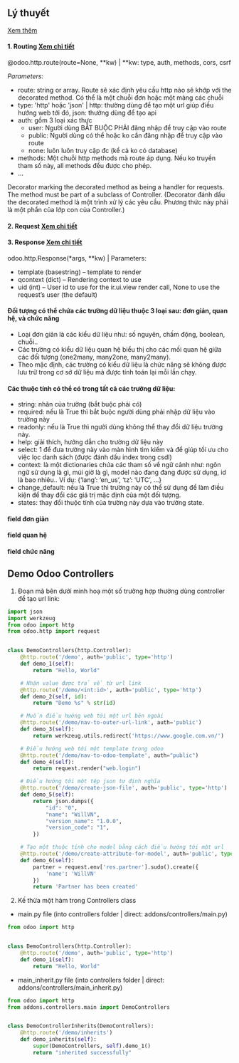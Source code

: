 ## Lý thuyết

[Xem thêm](https://www.odoo.com/documentation/14.0/developer/reference/addons/http.html)

#### 1. **Routing**  [Xem chi tiết](https://www.odoo.com/documentation/14.0/developer/reference/addons/http.html#routing)

@odoo.http.route(route=None, **kw) | **kw: type, auth, methods, cors, csrf

_Parameters_:

- route: string or array. Route sẽ xác định yêu cầu http nào sẽ khớp với the decorated method. Có thể là một chuỗi đơn
  hoặc một mảng các chuỗi
- type: 'http' hoặc 'json' | http: thường dùng để tạo một url giúp điều hướng web tới đó, json: thường dùng để tạo api
- auth: gồm 3 loại xác thực
    + user: Người dùng BẮT BUỘC PHẢI đăng nhập để truy cập vào route
    + public: Người dùng có thể hoặc ko cần đăng nhập để truy cập vào route
    + none: luôn luôn truy cập đc (kể cả ko có database)
- methods: Một chuỗi http methods mà route áp dụng. Nếu ko truyền tham số này, all methods đều được cho phép.
- ...

Decorator marking the decorated method as being a handler for requests. The method must be part of a subclass of
Controller.
(Decorator đánh dấu the decorated method là một trình xử lý các yêu cầu. Phương thức này phải là một phần của lớp con
của Controller.)

#### 2. **Request**  [Xem chi tiết](https://www.odoo.com/documentation/14.0/developer/reference/addons/http.html#request)


#### 3. **Response**  [Xem chi tiết](https://www.odoo.com/documentation/14.0/developer/reference/addons/http.html#response)

odoo.http.Response(*args, **kw) | Parameters:

- template (basestring) – template to render
- qcontext (dict) – Rendering context to use
- uid (int) – User id to use for the ir.ui.view render call, None to use the request’s user (the default)


#### Đối tượng có thể chứa các trường dữ liệu thuộc 3 loại sau: đơn giản, quan hệ, và chức năng
 - Loại đơn giản là các kiểu dữ liệu như: số nguyên, chấm động, boolean, chuỗi.. 
 - Các trường có kiểu dữ liệu quan hệ biểu thị cho các mối quan hệ giữa các đối tượng (one2many, many2one, many2many).
 - Theo mặc định, các trường có kiểu dữ liệu là chức năng sẽ không được lưu trữ trong cơ sở dữ liệu mà được tính toán lại mỗi lần chạy.


#### Các thuộc tính có thể có trong tất cả các trường dữ liệu:
 - string: nhãn của trường (bắt buộc phải có)
 - required: nếu là True thì bắt buộc người dùng phải nhập dữ liệu vào trường này
 - readonly: nếu là True thì người dùng không thể thay đổi dữ liệu trường này.
 - help: giải thích, hướng dẫn cho trường dữ liệu này
 - select: 1 để đưa trường này vào màn hình tìm kiếm và để giúp tối ưu cho việc lọc danh sách (được đánh dấu index trong csdl)
 - context: là một dictionaries chứa các tham số về ngữ cảnh như: ngôn ngữ sử dụng là gì, múi giờ là gì, model nào đang đang được sử dụng, id là bao nhiêu..
   Ví dụ: {‘lang’: ‘en_us’, ‘tz’: ‘UTC’, …}
 - change_default: nếu là True thì trường này có thể sử dụng để làm điều kiện để thay đổi các giá trị mặc định của một đối tượng.
 - states: thay đổi thuộc tính của trường này dựa vào trường state.

#### field đơn giản

#### field quan hệ


#### field chức năng


## Demo Odoo Controllers

1. Đoạn mã bên dưới minh hoạ một số trường hợp thường dùng controller để tạo url link:

```python
import json
import werkzeug
from odoo import http
from odoo.http import request


class DemoControllers(http.Controller):
    @http.route('/demo', auth='public', type='http')
    def demo_1(self):
        return "Hello, World"

    # Nhận value được trả về từ url link
    @http.route('/demo/<int:id>', auth='public', type='http')
    def demo_2(self, id):
        return "Demo %s" % str(id)

    # Muốn điều hướng web tới một url bên ngoài
    @http.route('/demo/nav-to-outer-url-link', auth='public')
    def demo_3(self):
        return werkzeug.utils.redirect('https://www.google.com.vn/')

    # Điều hướng web tới một template trong odoo
    @http.route('/demo/nav-to-odoo-template', auth="public")
    def demo_4(self):
        return request.render("web.login")

    # Điều hướng tới một tệp json tự định nghĩa
    @http.route('/demo/create-json-file', auth='public', type='http')
    def demo_5(self):
        return json.dumps({
            "id": "0",
            "name": "WillVN",
            "version_name": "1.0.0",
            "version_code": "1",
        })

    # Tạo một thuộc tính cho model bằng cách điều hướng tới một url
    @http.route('/demo/create-attribute-for-model', auth='public', type='http')
    def demo_6(self):
        partner = request.env['res.partner'].sudo().create({
            'name': 'WillVN'
        })
        return 'Partner has been created'

```

2. Kế thừa một hàm trong Controllers class

- main.py file (into controllers folder | direct: addons/controllers/main.py)

```python
from odoo import http


class DemoControllers(http.Controller):
    @http.route('/demo', auth='public', type='http')
    def demo_1(self):
        return "Hello, World"
```

- main_inherit.py file (into controllers folder | direct: addons/controllers/main_inherit.py)

```python
from odoo import http
from addons.controllers.main import DemoControllers


class DemoControllerInherits(DemoControllers):
    @http.route('/demo/inherits')
    def demo_inherits(self):
        super(DemoControllers, self).demo_1()
        return "inherited successfully"
```

